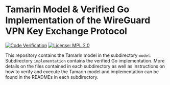 # Tamarin Model & Verified Go Implementation of the WireGuard VPN Key Exchange Protocol
[![Code Verification](https://github.com/soundverification/wireguard/actions/workflows/workflow.yml/badge.svg?branch=main)](https://github.com/soundverification/wireguard/actions/workflows/workflow.yml?query=branch%3Amain)
[![License: MPL 2.0](https://img.shields.io/badge/License-MPL%202.0-brightgreen.svg)](./LICENSE)

This repository contains the Tamarin model in the subdirectory `model`.
Subdirectory `implementation` contains the verified Go implementation.
More details on the files contained in each subdirectory as well as instructions on how to verify and execute the Tamarin model and implementation can be found in the READMEs in each subdirectory.
